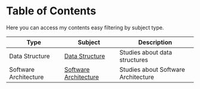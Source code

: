 # Table of Contents

Here you can access my contents easy filtering by subject type.

| Type                  | Subject                                           | Description                         |
| --------------------- | ------------------------------------------------- | ----------------------------------- |
| Data Structure        | [Data Structure](./Data-Structure/)               | Studies about data structures       |
| Software Architecture | [Software Architecture](./Software-Architecture/) | Studies about Software Architecture |
